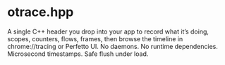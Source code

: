 # otrace.hpp
A single C++ header you drop into your app to record what it’s doing, scopes, counters, flows, frames, then browse the timeline in chrome://tracing or Perfetto UI. No daemons. No runtime dependencies. Microsecond timestamps. Safe flush under load.
